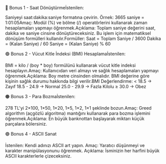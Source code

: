 🔵 Bonus 1 - Saat Dönüştürmeİstenilen:

Saniyeyi saat:dakika:saniye formatına çevirin. Örnek: 3665 saniye = 1:01:05Amaç:
Modül (%) ve bölme (/) operatörlerini kullanarak zaman hesaplamaları yapmayı öğrenmek.Açıklama:
Toplam saniye değerini saat, dakika ve saniye cinsine dönüştüreceksiniz. Bu işlem için matematiksel dönüşüm formülleri kullanılır.Formüller:
Saat = Toplam Saniye / 3600
Dakika = (Kalan Saniye) / 60
Saniye = (Kalan Saniye) % 60

🟢 Bonus 2 - Vücut Kitle İndeksi (BMI) Hesaplamaİstenilen:

BMI = kilo / (boy * boy) formülünü kullanarak vücut kitle indeksi hesaplayın.Amaç:
Kullanıcıdan veri almayı ve sağlık hesaplamaları yapmayı öğrenmek.Açıklama:
Boy metre cinsinden olmalıdır. BMI değerine göre kişinin sağlık durumu hakkında bilgi verilir.BMI Değerlendirme:
< 18.5 → Zayıf
18.5 - 24.9 → Normal
25.0 - 29.9 → Fazla Kilolu
≥ 30.0 → Obez

🟠 Bonus 3 - Para Bozmaİstenilen:

278 TL'yi 2×100, 1×50, 1×20, 1×5, 1×2, 1×1 şeklinde bozun.Amaç:
Greed algorithm (açgözlü algoritma) mantığını kullanarak para bozma işlemini öğrenmek.Açıklama:
En büyük banknottan başlayarak miktarı küçük parçalara bölersiniz.

🟣 Bonus 4 - ASCII Sanat

İstenilen:
Kendi adınızı ASCII art yapın.
Amaç:
Yaratıcı düşünmeyi ve karakter manipülasyonunu öğrenmek.
Açıklama:
İsminizin her harfini büyük ASCII karakterlerle çizeceksiniz. 